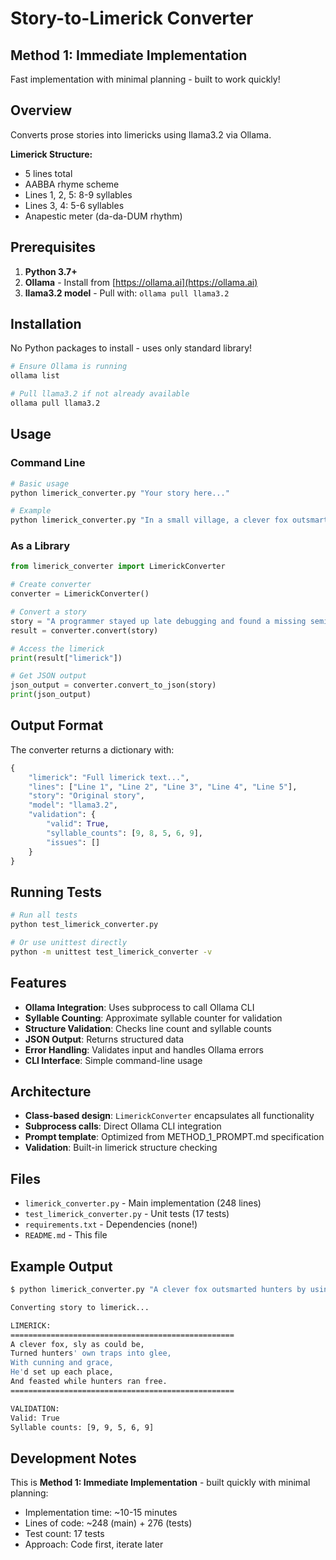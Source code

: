 # Story-to-Limerick Converter
## Method 1: Immediate Implementation

Fast implementation with minimal planning - built to work quickly!

## Overview

Converts prose stories into limericks using llama3.2 via Ollama.

**Limerick Structure:**
- 5 lines total
- AABBA rhyme scheme
- Lines 1, 2, 5: 8-9 syllables
- Lines 3, 4: 5-6 syllables
- Anapestic meter (da-da-DUM rhythm)

## Prerequisites

1. **Python 3.7+**
2. **Ollama** - Install from [https://ollama.ai](https://ollama.ai)
3. **llama3.2 model** - Pull with: `ollama pull llama3.2`

## Installation

No Python packages to install - uses only standard library!

```bash
# Ensure Ollama is running
ollama list

# Pull llama3.2 if not already available
ollama pull llama3.2
```

## Usage

### Command Line

```bash
# Basic usage
python limerick_converter.py "Your story here..."

# Example
python limerick_converter.py "In a small village, a clever fox outsmarted the local hunters by using their own traps against them."
```

### As a Library

```python
from limerick_converter import LimerickConverter

# Create converter
converter = LimerickConverter()

# Convert a story
story = "A programmer stayed up late debugging and found a missing semicolon."
result = converter.convert(story)

# Access the limerick
print(result["limerick"])

# Get JSON output
json_output = converter.convert_to_json(story)
print(json_output)
```

## Output Format

The converter returns a dictionary with:

```python
{
    "limerick": "Full limerick text...",
    "lines": ["Line 1", "Line 2", "Line 3", "Line 4", "Line 5"],
    "story": "Original story",
    "model": "llama3.2",
    "validation": {
        "valid": True,
        "syllable_counts": [9, 8, 5, 6, 9],
        "issues": []
    }
}
```

## Running Tests

```bash
# Run all tests
python test_limerick_converter.py

# Or use unittest directly
python -m unittest test_limerick_converter -v
```

## Features

- **Ollama Integration**: Uses subprocess to call Ollama CLI
- **Syllable Counting**: Approximate syllable counter for validation
- **Structure Validation**: Checks line count and syllable counts
- **JSON Output**: Returns structured data
- **Error Handling**: Validates input and handles Ollama errors
- **CLI Interface**: Simple command-line usage

## Architecture

- **Class-based design**: `LimerickConverter` encapsulates all functionality
- **Subprocess calls**: Direct Ollama CLI integration
- **Prompt template**: Optimized from METHOD_1_PROMPT.md specification
- **Validation**: Built-in limerick structure checking

## Files

- `limerick_converter.py` - Main implementation (248 lines)
- `test_limerick_converter.py` - Unit tests (17 tests)
- `requirements.txt` - Dependencies (none!)
- `README.md` - This file

## Example Output

```bash
$ python limerick_converter.py "A clever fox outsmarted hunters by using their traps."

Converting story to limerick...

LIMERICK:
==================================================
A clever fox, sly as could be,
Turned hunters' own traps into glee,
With cunning and grace,
He'd set up each place,
And feasted while hunters ran free.
==================================================

VALIDATION:
Valid: True
Syllable counts: [9, 9, 5, 6, 9]
```

## Development Notes

This is **Method 1: Immediate Implementation** - built quickly with minimal planning:
- Implementation time: ~10-15 minutes
- Lines of code: ~248 (main) + 276 (tests)
- Test count: 17 tests
- Approach: Code first, iterate later
